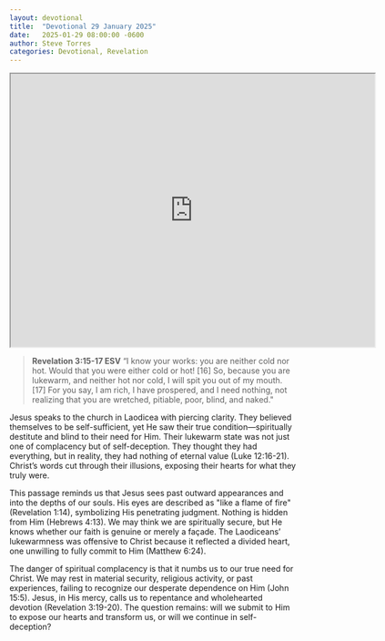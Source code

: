 ```yaml
---
layout: devotional
title:  "Devotional 29 January 2025"
date:   2025-01-29 08:00:00 -0600
author: Steve Torres
categories: Devotional, Revelation
---
```

<iframe src="https://drive.google.com/file/d/1_Ukm2Rn_dZ6oX0mN6a-TfaFffIoGoNv3/preview" width="640" height="480" allow="autoplay"></iframe>


>**Revelation 3:15-17 ESV**
>“I know your works: you are neither cold nor hot. Would that you were either cold or hot! [16] So, because you are lukewarm, and neither hot nor cold, I will spit you out of my mouth. [17] For you say, I am rich, I have prospered, and I need nothing, not realizing that you are wretched, pitiable, poor, blind, and naked."

Jesus speaks to the church in Laodicea with piercing clarity. They believed themselves to be self-sufficient, yet He saw their true condition—spiritually destitute and blind to their need for Him. Their lukewarm state was not just one of complacency but of self-deception. They thought they had everything, but in reality, they had nothing of eternal value (Luke 12:16-21). Christ’s words cut through their illusions, exposing their hearts for what they truly were.

This passage reminds us that Jesus sees past outward appearances and into the depths of our souls. His eyes are described as "like a flame of fire" (Revelation 1:14), symbolizing His penetrating judgment. Nothing is hidden from Him (Hebrews 4:13). We may think we are spiritually secure, but He knows whether our faith is genuine or merely a façade. The Laodiceans’ lukewarmness was offensive to Christ because it reflected a divided heart, one unwilling to fully commit to Him (Matthew 6:24).

The danger of spiritual complacency is that it numbs us to our true need for Christ. We may rest in material security, religious activity, or past experiences, failing to recognize our desperate dependence on Him (John 15:5). Jesus, in His mercy, calls us to repentance and wholehearted devotion (Revelation 3:19-20). The question remains: will we submit to Him to expose our hearts and transform us, or will we continue in self-deception?

